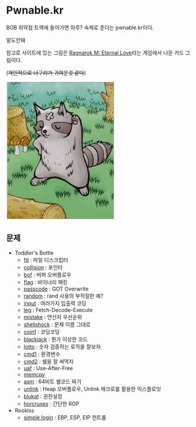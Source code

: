 # Pwnable.kr

BOB 취약점 트랙에 들어가면 하루? 숙제로 준다는 pwnable.kr이다.

말도안돼

참고로 사이트에 있는 그림은 [Ragnarok M: Eternal Love](https://www.ragnaroketernallove.com/)라는 게임에서 나온 카드 그림이다. 

(~~개인적으로 너구리가 귀여운것 같다~~)

![nuguri](screenshot/card_20001.jpg)

## 문제

- Toddler's Bottle
  - [fd](fd.md) : 파일 디스크립터
  - [collision](collision.md) : 포인터
  - [bof](bof.md) : 버퍼 오버플로우
  - [flag](flag.md) : 바이너리 패킹
  - [passcode](passcode.md) : GOT Overwrite
  - [random](random.md) : rand 사용의 부적절한 예?
  - [input](input.md) : 여러가지 입출력 코딩
  - [leg](leg.md) : Fetch-Decode-Execute
  - [mistake](mistake.md) : 연산자 우선순위
  - [shellshock](shellshock.md) : 문제 이름 그대로
  - [coin1](coin1.md) : 코딩코딩
  - [blackjack](blackjack.md) : 뭔가 이상한 코드
  - [lotto](lotto.md) : 숫자 검증하는 로직을 잘보자
  - [cmd1](cmd1.md) : 환경변수
  - [cmd2](cmd2.md) : 쉘을 잘 써먹자
  - [uaf](uaf.md) : Use-After-Free
  - [memcpy]()
  - [asm](asm.md) : 64비트 쉘코드 짜기
  - [unlink](unlink.md) : Heap 오버플로우, Unlink 매크로를 활용한 익스플로잇
  - [blukat](blukat.md) : 권한설정
  - [horcruxes](horcruxes.md) : 간단한 ROP
- Rookiss
  - [simple login](simple_login.md) : EBP, ESP, EIP 컨트롤